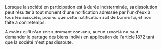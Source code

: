   
Lorsque la société en participation est à durée indéterminée, sa dissolution peut résulter à tout moment d'une notification adressée par l'un d'eux à tous les associés, pourvu que cette notification soit de bonne foi, et non faite à contretemps.  

  
A moins qu'il n'en soit autrement convenu, aucun associé ne peut demander le partage des biens indivis en application de l'article 1872 tant que la société n'est pas dissoute.  
